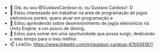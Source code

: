 - 👋 Olá, eu sou @GustavoCardoso-io, ou Gustavo Cardoso! :D
- 👀 Estou interessado em trabalhar na area de programação de jogos eletronicos porém, quero atuar em programação a 
- 🌱 Estou aprendendo sobre desenvolvimento de jogos eletronicos na  Unity Engine, e um pouco de desing.
- 💞️ Estou para somar em uma oportunidade que possa surgir, dedicando o meu tempo para o meu melhor.
- 📫 LinkDin: https://www.linkedin.com/in/gustavo-cardoso-67b556187/
<!---
GustavoCardoso-io/GustavoCardoso-io is a ✨ special ✨ repository because its `README.md` (this file) appears on your GitHub profile.
You can click the Preview link to take a look at your changes.
--->
